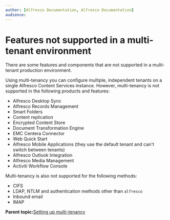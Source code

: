 ```yaml
---
author: [Alfresco Documentation, Alfresco Documentation]
audience: 
---
```


# Features not supported in a multi-tenant environment

There are some features and components that are not supported in a multi-tenant production environment.

Using multi-tenancy you can configure multiple, independent tenants on a single Alfresco Content Services instance. However, multi-tenancy is not supported in the following products and features:

-   Alfresco Desktop Sync
-   Alfresco Records Management
-   Smart Folders
-   Content replication
-   Encrypted Content Store
-   Document Transformation Engine
-   EMC Centera Connector
-   Web Quick Start
-   Alfresco Mobile Applications \(they use the default tenant and can't switch between tenants\)
-   Alfresco Outlook Integration
-   Alfresco Media Management
-   Activiti Workflow Console

Multi-tenancy is also not supported for the following methods:

-   CIFS
-   LDAP, NTLM and authentication methods other than `alfresco`
-   Inbound email
-   IMAP

**Parent topic:**[Setting up multi-tenancy](../concepts/mt-intro.md)

